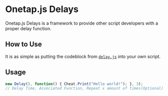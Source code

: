 # Onetap.js Delays

Onetap.js Delays is a framework to provide other script developers with a proper delay function.

## How to Use

It is as simple as putting the codeblock from [```delay.js```](https://github.com/nnrory/onetap.js-delays/blob/master/delay.js) into your own script.

## Usage
```js
new Delay(5, function() { Cheat.Print("Hello world!"); }, 3);
// Delay Time, Associated Function, Repeat x amount of times(Optional)
```
